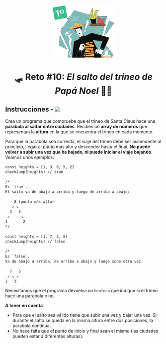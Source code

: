 </br>
<p align="center"> 
  <img width=40% src=../../images/challenge-10.png/>
</p>

<h1 align="center">🛷 Reto #10: <em>El salto del trineo de Papá Noel</em> 🎅🏻</h1>

## Instrucciones - [![](https://img.shields.io/badge/-Medio-F39C12?style=plastic)]()

Crea un programa que compruebe que el trineo de Santa Claus hace una **parabola al saltar entre ciudades**. Recibes un **array de números** que representan la **altura** en la que se encuentra el trineo en cada momento.

Para que la parabola sea correcta, el viaje del trineo debe ser ascendente al principio, llegar al punto más alto y descender hasta el final. **No puede volver a subir una vez que ha bajado, ni puede iniciar el viaje bajando**. Veamos unos ejemplos:

```
const heights = [1, 3, 8, 5, 2]
checkJump(heights) // true

/*
Es `true`.
El salto va de abajo a arriba y luego de arriba a abajo:

    8 (punto más alto)
   ↗ ↘
  3   5
 ↗     ↘
1       2
*/

const heights = [1, 7, 3, 5]
checkJump(heights) // false

/*
Es `false`.
Va de abajo a arriba, de arriba a abajo y luego sube otra vez.

  7   5
 ↗ ↘ ↗
1   3
```

Necesitamos que el programa devuelva un `boolean` que indique si el trineo hace una parabola o no.

**A tener en cuenta**

- Para que el salto sea válido tiene que subir una vez y bajar una vez. Si durante el salto se queda en la misma altura entre dos posiciones, la parabola continua.
- No hace falta que el punto de inicio y final sean el mismo (las ciudades pueden estar a diferentes alturas).
